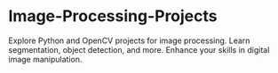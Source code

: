 # Image-Processing-Projects
Explore Python and OpenCV projects for image processing. Learn segmentation, object detection, and more. Enhance your skills in digital image manipulation.
